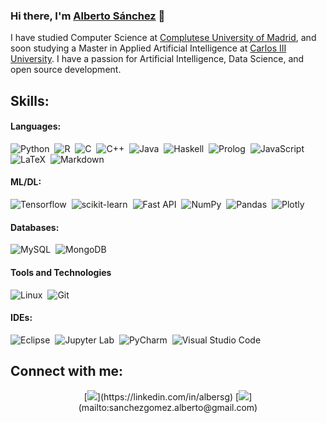 ### Hi there, I'm [Alberto Sánchez](https://github.com/albersg) 👋

I have studied Computer Science at [Complutese University of Madrid](https://ucm.es), and soon studying a Master in Applied Artificial Intelligence at [Carlos III University](https://uc3m.es). I have a passion for Artificial Intelligence, Data Science, and open source development.

## Skills:

#### Languages:

![Python](https://img.shields.io/badge/Python-3776AB?style=for-the-badge&logo=python&logoColor=white)&nbsp;
![R](https://img.shields.io/badge/R-276DC3?style=for-the-badge&logo=r&logoColor=white)&nbsp;
![C](https://img.shields.io/badge/C-00599C?style=for-the-badge&logo=c&logoColor=white)&nbsp;
![C++](https://img.shields.io/badge/C++-00599C?style=for-the-badge&logo=c%2B%2B&logoColor=white)&nbsp;
![Java](https://img.shields.io/badge/Java-ED8B00?style=for-the-badge&logo=java&logoColor=white)&nbsp;
![Haskell](https://img.shields.io/badge/Haskell-5D4F85?style=for-the-badge&logo=haskell&logoColor=white)&nbsp;
![Prolog](https://img.shields.io/badge/Prolog-4B0082?style=for-the-badge&logo=prolog&logoColor=white)&nbsp;
![JavaScript](https://img.shields.io/badge/JavaScript-F7DF1E?style=for-the-badge&logo=javascript&logoColor=black)&nbsp;
![LaTeX](https://img.shields.io/badge/latex-%23008080.svg?style=for-the-badge&logo=latex&logoColor=white)&nbsp;
![Markdown](https://img.shields.io/badge/markdown-%23000000.svg?style=for-the-badge&logo=markdown&logoColor=white)

#### ML/DL:

![Tensorflow](https://img.shields.io/badge/TensorFlow-FF6F00?style=for-the-badge&logo=tensorflow&logoColor=white)&nbsp;
![scikit-learn](https://img.shields.io/badge/scikit--learn-%23F7931E.svg?style=for-the-badge&logo=scikit-learn&logoColor=white)&nbsp;
![Fast API](https://img.shields.io/badge/FastAPI-005571?style=for-the-badge&logo=fastapi)&nbsp;
![NumPy](https://img.shields.io/badge/numpy-%23013243.svg?style=for-the-badge&logo=numpy&logoColor=white)&nbsp;
![Pandas](https://img.shields.io/badge/pandas-%23150458.svg?style=for-the-badge&logo=pandas&logoColor=white)&nbsp;
![Plotly](https://img.shields.io/badge/Plotly-%233F4F75.svg?style=for-the-badge&logo=plotly&logoColor=white)

#### Databases:

![MySQL](https://img.shields.io/badge/MySQL-00000F?style=for-the-badge&logo=mysql&logoColor=white)&nbsp;
![MongoDB](https://img.shields.io/badge/MongoDB-47A248?style=for-the-badge&logo=mongodb&logoColor=white)&nbsp;

#### Tools and Technologies

![Linux](https://img.shields.io/badge/Linux-FCC624?style=for-the-badge&logo=linux&logoColor=black)&nbsp;
![Git](https://img.shields.io/badge/GIT-E44C30?style=for-the-badge&logo=git&logoColor=white)&nbsp;

#### IDEs:

![Eclipse](https://img.shields.io/badge/Eclipse-FE7A16.svg?style=for-the-badge&logo=Eclipse&logoColor=white)&nbsp;
![Jupyter Lab](https://img.shields.io/badge/jupyter-%23FA0F00.svg?style=for-the-badge&logo=jupyter&logoColor=white)&nbsp;
![PyCharm](https://img.shields.io/badge/pycharm-143?style=for-the-badge&logo=pycharm&logoColor=black&color=black&labelColor=green)&nbsp;
![Visual Studio Code](https://img.shields.io/badge/Visual%20Studio%20Code-0078d7.svg?style=for-the-badge&logo=visual-studio-code&logoColor=white)&nbsp;

## Connect with me:

<p align = "center">
  [<img src="https://img.shields.io/badge/linkedin-%2312100E.svg?&style=for-the-badge&logo=linkedin&logoColor=white&color=black" />](https://linkedin.com/in/albersg)
  [<img src="https://img.shields.io/badge/email-%2312100E.svg?&style=for-the-badge&logo=gmail&logoColor=white&color=black" />](mailto:sanchezgomez.alberto@gmail.com)
</p>
